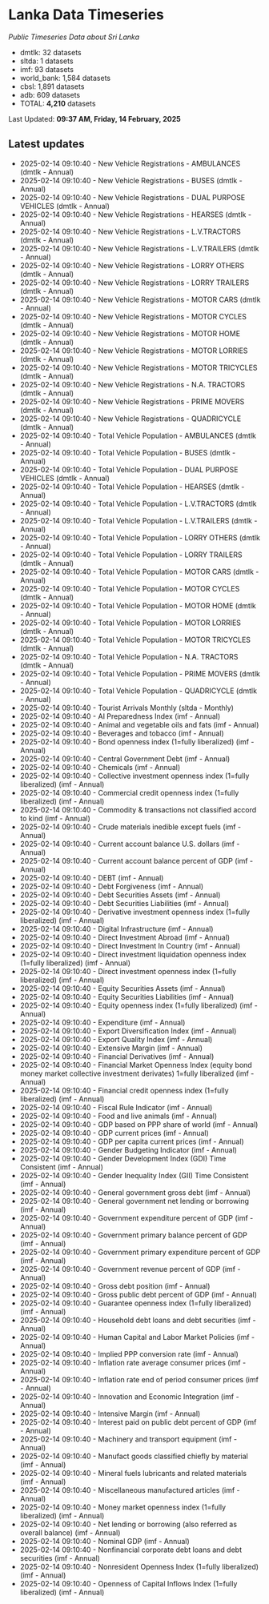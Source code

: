 # Lanka Data Timeseries
*Public Timeseries Data about Sri Lanka*

* dmtlk: 32 datasets
* sltda: 1 datasets
* imf: 93 datasets
* world_bank: 1,584 datasets
* cbsl: 1,891 datasets
* adb: 609 datasets
* TOTAL: **4,210** datasets

Last Updated: **09:37 AM, Friday, 14 February, 2025**

## Latest updates

* 2025-02-14 09:10:40 - New Vehicle Registrations - AMBULANCES (dmtlk - Annual)
* 2025-02-14 09:10:40 - New Vehicle Registrations - BUSES (dmtlk - Annual)
* 2025-02-14 09:10:40 - New Vehicle Registrations - DUAL PURPOSE VEHICLES (dmtlk - Annual)
* 2025-02-14 09:10:40 - New Vehicle Registrations - HEARSES (dmtlk - Annual)
* 2025-02-14 09:10:40 - New Vehicle Registrations - L.V.TRACTORS (dmtlk - Annual)
* 2025-02-14 09:10:40 - New Vehicle Registrations - L.V.TRAILERS (dmtlk - Annual)
* 2025-02-14 09:10:40 - New Vehicle Registrations - LORRY OTHERS (dmtlk - Annual)
* 2025-02-14 09:10:40 - New Vehicle Registrations - LORRY TRAILERS (dmtlk - Annual)
* 2025-02-14 09:10:40 - New Vehicle Registrations - MOTOR CARS (dmtlk - Annual)
* 2025-02-14 09:10:40 - New Vehicle Registrations - MOTOR CYCLES (dmtlk - Annual)
* 2025-02-14 09:10:40 - New Vehicle Registrations - MOTOR HOME (dmtlk - Annual)
* 2025-02-14 09:10:40 - New Vehicle Registrations - MOTOR LORRIES (dmtlk - Annual)
* 2025-02-14 09:10:40 - New Vehicle Registrations - MOTOR TRICYCLES (dmtlk - Annual)
* 2025-02-14 09:10:40 - New Vehicle Registrations - N.A. TRACTORS (dmtlk - Annual)
* 2025-02-14 09:10:40 - New Vehicle Registrations - PRIME MOVERS (dmtlk - Annual)
* 2025-02-14 09:10:40 - New Vehicle Registrations - QUADRICYCLE (dmtlk - Annual)
* 2025-02-14 09:10:40 - Total Vehicle Population - AMBULANCES (dmtlk - Annual)
* 2025-02-14 09:10:40 - Total Vehicle Population - BUSES (dmtlk - Annual)
* 2025-02-14 09:10:40 - Total Vehicle Population - DUAL PURPOSE VEHICLES (dmtlk - Annual)
* 2025-02-14 09:10:40 - Total Vehicle Population - HEARSES (dmtlk - Annual)
* 2025-02-14 09:10:40 - Total Vehicle Population - L.V.TRACTORS (dmtlk - Annual)
* 2025-02-14 09:10:40 - Total Vehicle Population - L.V.TRAILERS (dmtlk - Annual)
* 2025-02-14 09:10:40 - Total Vehicle Population - LORRY OTHERS (dmtlk - Annual)
* 2025-02-14 09:10:40 - Total Vehicle Population - LORRY TRAILERS (dmtlk - Annual)
* 2025-02-14 09:10:40 - Total Vehicle Population - MOTOR CARS (dmtlk - Annual)
* 2025-02-14 09:10:40 - Total Vehicle Population - MOTOR CYCLES (dmtlk - Annual)
* 2025-02-14 09:10:40 - Total Vehicle Population - MOTOR HOME (dmtlk - Annual)
* 2025-02-14 09:10:40 - Total Vehicle Population - MOTOR LORRIES (dmtlk - Annual)
* 2025-02-14 09:10:40 - Total Vehicle Population - MOTOR TRICYCLES (dmtlk - Annual)
* 2025-02-14 09:10:40 - Total Vehicle Population - N.A. TRACTORS (dmtlk - Annual)
* 2025-02-14 09:10:40 - Total Vehicle Population - PRIME MOVERS (dmtlk - Annual)
* 2025-02-14 09:10:40 - Total Vehicle Population - QUADRICYCLE (dmtlk - Annual)
* 2025-02-14 09:10:40 - Tourist Arrivals Monthly (sltda - Monthly)
* 2025-02-14 09:10:40 - AI Preparedness Index (imf - Annual)
* 2025-02-14 09:10:40 - Animal and vegetable oils and fats (imf - Annual)
* 2025-02-14 09:10:40 - Beverages and tobacco (imf - Annual)
* 2025-02-14 09:10:40 - Bond openness index (1=fully liberalized) (imf - Annual)
* 2025-02-14 09:10:40 - Central Government Debt (imf - Annual)
* 2025-02-14 09:10:40 - Chemicals (imf - Annual)
* 2025-02-14 09:10:40 - Collective investment openness index (1=fully liberalized) (imf - Annual)
* 2025-02-14 09:10:40 - Commercial credit openness index (1=fully liberalized) (imf - Annual)
* 2025-02-14 09:10:40 - Commodity & transactions not classified accord to kind (imf - Annual)
* 2025-02-14 09:10:40 - Crude materials inedible except fuels (imf - Annual)
* 2025-02-14 09:10:40 - Current account balance U.S. dollars (imf - Annual)
* 2025-02-14 09:10:40 - Current account balance percent of GDP (imf - Annual)
* 2025-02-14 09:10:40 - DEBT (imf - Annual)
* 2025-02-14 09:10:40 - Debt Forgiveness (imf - Annual)
* 2025-02-14 09:10:40 - Debt Securities Assets (imf - Annual)
* 2025-02-14 09:10:40 - Debt Securities Liabilities (imf - Annual)
* 2025-02-14 09:10:40 - Derivative investment openness index (1=fully liberalized) (imf - Annual)
* 2025-02-14 09:10:40 - Digital Infrastructure (imf - Annual)
* 2025-02-14 09:10:40 - Direct Investment Abroad (imf - Annual)
* 2025-02-14 09:10:40 - Direct Investment In Country (imf - Annual)
* 2025-02-14 09:10:40 - Direct investment liquidation openness index (1=fully liberalized) (imf - Annual)
* 2025-02-14 09:10:40 - Direct investment openness index (1=fully liberalized) (imf - Annual)
* 2025-02-14 09:10:40 - Equity Securities Assets (imf - Annual)
* 2025-02-14 09:10:40 - Equity Securities Liabilities (imf - Annual)
* 2025-02-14 09:10:40 - Equity openness index (1=fully liberalized) (imf - Annual)
* 2025-02-14 09:10:40 - Expenditure (imf - Annual)
* 2025-02-14 09:10:40 - Export Diversification Index (imf - Annual)
* 2025-02-14 09:10:40 - Export Quality Index (imf - Annual)
* 2025-02-14 09:10:40 - Extensive Margin (imf - Annual)
* 2025-02-14 09:10:40 - Financial Derivatives (imf - Annual)
* 2025-02-14 09:10:40 - Financial Market Openness Index (equity bond money market collective investment derivates) 1=fully liberalized (imf - Annual)
* 2025-02-14 09:10:40 - Financial credit openness index (1=fully liberalized) (imf - Annual)
* 2025-02-14 09:10:40 - Fiscal Rule Indicator (imf - Annual)
* 2025-02-14 09:10:40 - Food and live animals (imf - Annual)
* 2025-02-14 09:10:40 - GDP based on PPP share of world (imf - Annual)
* 2025-02-14 09:10:40 - GDP current prices (imf - Annual)
* 2025-02-14 09:10:40 - GDP per capita current prices (imf - Annual)
* 2025-02-14 09:10:40 - Gender Budgeting Indicator (imf - Annual)
* 2025-02-14 09:10:40 - Gender Development Index (GDI) Time Consistent (imf - Annual)
* 2025-02-14 09:10:40 - Gender Inequality Index (GII) Time Consistent (imf - Annual)
* 2025-02-14 09:10:40 - General government gross debt (imf - Annual)
* 2025-02-14 09:10:40 - General government net lending or borrowing (imf - Annual)
* 2025-02-14 09:10:40 - Government expenditure percent of GDP (imf - Annual)
* 2025-02-14 09:10:40 - Government primary balance percent of GDP (imf - Annual)
* 2025-02-14 09:10:40 - Government primary expenditure percent of GDP (imf - Annual)
* 2025-02-14 09:10:40 - Government revenue percent of GDP (imf - Annual)
* 2025-02-14 09:10:40 - Gross debt position (imf - Annual)
* 2025-02-14 09:10:40 - Gross public debt percent of GDP (imf - Annual)
* 2025-02-14 09:10:40 - Guarantee openness index (1=fully liberalized) (imf - Annual)
* 2025-02-14 09:10:40 - Household debt loans and debt securities (imf - Annual)
* 2025-02-14 09:10:40 - Human Capital and Labor Market Policies (imf - Annual)
* 2025-02-14 09:10:40 - Implied PPP conversion rate (imf - Annual)
* 2025-02-14 09:10:40 - Inflation rate average consumer prices (imf - Annual)
* 2025-02-14 09:10:40 - Inflation rate end of period consumer prices (imf - Annual)
* 2025-02-14 09:10:40 - Innovation and Economic Integration (imf - Annual)
* 2025-02-14 09:10:40 - Intensive Margin (imf - Annual)
* 2025-02-14 09:10:40 - Interest paid on public debt percent of GDP (imf - Annual)
* 2025-02-14 09:10:40 - Machinery and transport equipment (imf - Annual)
* 2025-02-14 09:10:40 - Manufact goods classified chiefly by material (imf - Annual)
* 2025-02-14 09:10:40 - Mineral fuels lubricants and related materials (imf - Annual)
* 2025-02-14 09:10:40 - Miscellaneous manufactured articles (imf - Annual)
* 2025-02-14 09:10:40 - Money market openness index (1=fully liberalized) (imf - Annual)
* 2025-02-14 09:10:40 - Net lending or borrowing (also referred as overall balance) (imf - Annual)
* 2025-02-14 09:10:40 - Nominal GDP (imf - Annual)
* 2025-02-14 09:10:40 - Nonfinancial corporate debt loans and debt securities (imf - Annual)
* 2025-02-14 09:10:40 - Nonresident Openness Index (1=fully liberalized) (imf - Annual)
* 2025-02-14 09:10:40 - Openness of Capital Inflows Index (1=fully liberalized) (imf - Annual)